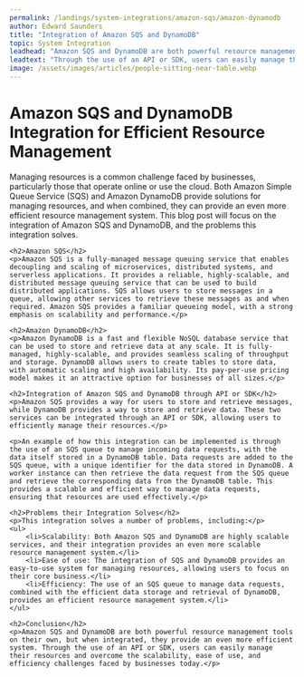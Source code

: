 ```yaml
---
permalink: /landings/system-integrations/amazon-sqs/amazon-dynamodb
author: Edward Saunders
title: "Integration of Amazon SQS and DynamoDB"
topic: System Integration
leadhead: "Amazon SQS and DynamoDB are both powerful resource management tools on their own, but when integrated, they provide an even more efficient system"
leadtext: "Through the use of an API or SDK, users can easily manage their resources and overcome the scalability, ease of use, and efficiency challenges faced by businesses today."
image: /assets/images/articles/people-sitting-near-table.webp
---
```

<div class="arttext">	<h1>Amazon SQS and DynamoDB Integration for Efficient Resource Management</h1>
	<p>Managing resources is a common challenge faced by businesses, particularly those that operate online or use the cloud. Both Amazon Simple Queue Service (SQS) and Amazon DynamoDB provide solutions for managing resources, and when combined, they can provide an even more efficient resource management system. This blog post will focus on the integration of Amazon SQS and DynamoDB, and the problems this integration solves.</p>

	<h2>Amazon SQS</h2>
	<p>Amazon SQS is a fully-managed message queuing service that enables decoupling and scaling of microservices, distributed systems, and serverless applications. It provides a reliable, highly-scalable, and distributed message queuing service that can be used to build distributed applications. SQS allows users to store messages in a queue, allowing other services to retrieve these messages as and when required. Amazon SQS provides a familiar queueing model, with a strong emphasis on scalability and performance.</p>

	<h2>Amazon DynamoDB</h2>
	<p>Amazon DynamoDB is a fast and flexible NoSQL database service that can be used to store and retrieve data at any scale. It is fully-managed, highly-scalable, and provides seamless scaling of throughput and storage. DynamoDB allows users to create tables to store data, with automatic scaling and high availability. Its pay-per-use pricing model makes it an attractive option for businesses of all sizes.</p>

	<h2>Integration of Amazon SQS and DynamoDB through API or SDK</h2>
	<p>Amazon SQS provides a way for users to store and retrieve messages, while DynamoDB provides a way to store and retrieve data. These two services can be integrated through an API or SDK, allowing users to efficiently manage their resources.</p>

	<p>An example of how this integration can be implemented is through the use of an SQS queue to manage incoming data requests, with the data itself stored in a DynamoDB table. Data requests are added to the SQS queue, with a unique identifier for the data stored in DynamoDB. A worker instance can then retrieve the data request from the SQS queue and retrieve the corresponding data from the DynamoDB table. This provides a scalable and efficient way to manage data requests, ensuring that resources are used effectively.</p>

	<h2>Problems their Integration Solves</h2>
	<p>This integration solves a number of problems, including:</p>
	<ul>
		<li>Scalability: Both Amazon SQS and DynamoDB are highly scalable services, and their integration provides an even more scalable resource management system.</li>
		<li>Ease of use: The integration of SQS and DynamoDB provides an easy-to-use system for managing resources, allowing users to focus on their core business.</li>
		<li>Efficiency: The use of an SQS queue to manage data requests, combined with the efficient data storage and retrieval of DynamoDB, provides an efficient resource management system.</li>
	</ul>

	<h2>Conclusion</h2>
	<p>Amazon SQS and DynamoDB are both powerful resource management tools on their own, but when integrated, they provide an even more efficient system. Through the use of an API or SDK, users can easily manage their resources and overcome the scalability, ease of use, and efficiency challenges faced by businesses today.</p>
</div>